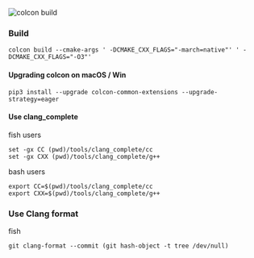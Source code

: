 ![colcon build](https://github.com/3wnbr1/ros/workflows/colcon%20build/badge.svg?branch=master)

### Build

```
colcon build --cmake-args ' -DCMAKE_CXX_FLAGS="-march=native"' ' -DCMAKE_CXX_FLAGS="-O3"'
```

#### Upgrading colcon on macOS / Win

```
pip3 install --upgrade colcon-common-extensions --upgrade-strategy=eager
```

#### Use clang_complete

fish users
```
set -gx CC (pwd)/tools/clang_complete/cc
set -gx CXX (pwd)/tools/clang_complete/g++
```

bash users
```
export CC=$(pwd)/tools/clang_complete/cc
export CXX=$(pwd)/tools/clang_complete/g++
```


### Use Clang format

fish
```
git clang-format --commit (git hash-object -t tree /dev/null)
```
